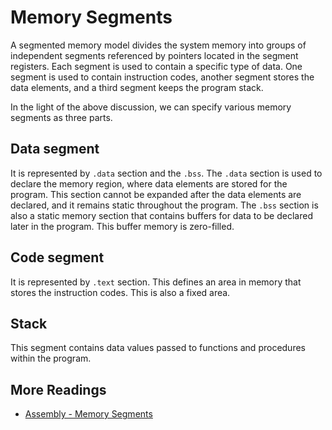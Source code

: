 # Memory Segments

A segmented memory model divides the system memory into groups of independent segments referenced by pointers located in the segment registers. Each segment is used to contain a specific type of data. One segment is used to contain instruction codes, another segment stores the data elements, and a third segment keeps the program stack.

In the light of the above discussion, we can specify various memory segments as three parts.

## Data segment

It is represented by `.data` section and the `.bss`. The `.data` section is used to declare the memory region, where data elements are stored for the program. This section cannot be expanded after the data elements are declared, and it remains static throughout the program. The `.bss` section is also a static memory section that contains buffers for data to be declared later in the program. This buffer memory is zero-filled.

## Code segment

It is represented by `.text` section. This defines an area in memory that stores the instruction codes. This is also a fixed area.

## Stack

This segment contains data values passed to functions and procedures within the program.

## More Readings

+ [Assembly - Memory Segments](https://www.tutorialspoint.com/assembly_programming/assembly_memory_segments.htm)
